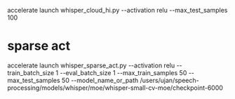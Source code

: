 accelerate launch whisper_cloud_hi.py --activation relu --max_test_samples 100

# sparse act
accelerate launch whisper_sparse_act.py --activation relu --train_batch_size 1 --eval_batch_size 1 --max_train_samples 50 --max_test_samples 50 --model_name_or_path /users/ujan/speech-processing/models/whisper/moe/whisper-small-cv-moe/checkpoint-6000